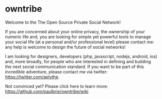 # owntribe
Welcome to the The Open Source Private Social Network!

If you are concerned about your online privacy, the ownership of your numeric life and, you are looking for simple yet powerful tools to manage your social life (at a personal and/or professional level) please contact me: any help is welcome to design the future of social networks!

I am looking for designers, developers (php, javascript, nodejs, android, ios) and, more broadly, for people who are interested in defining and building the next social communication standard. If you want to be part of this incredible adventure, please contact me via twitter: https://twitter.com/aelythe.

Not convinced yet? Please click here to learn more: https://github.com/paulbrie/owntribe/wiki
